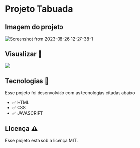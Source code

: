 # Projeto Tabuada

## Imagem do projeto

![Screenshot from 2023-08-26 12-27-38-1](https://github.com/aleanrocha/projeto-tabuada/assets/109040443/69bec3d1-35d0-4ae9-9ca9-9e7d01c08727)


## Visualizar 🔎

<div>
  <a href="https://aleanrocha.github.io/projeto-tabuada/"><img alt"img-ver" src="https://img.shields.io/badge/Ver Projeto-262577?style=for-the-badge&logo=Ver&logoColor=white"></a>
</div>

## Tecnologias 🚀

Esse projeto foi desenvolvido com as tecnologias citadas abaixo

- ✅ HTML
- ✅ CSS
- ✅ JAVASCRIPT

## Licença ⚠️

Esse projeto está sob a licença MIT.

